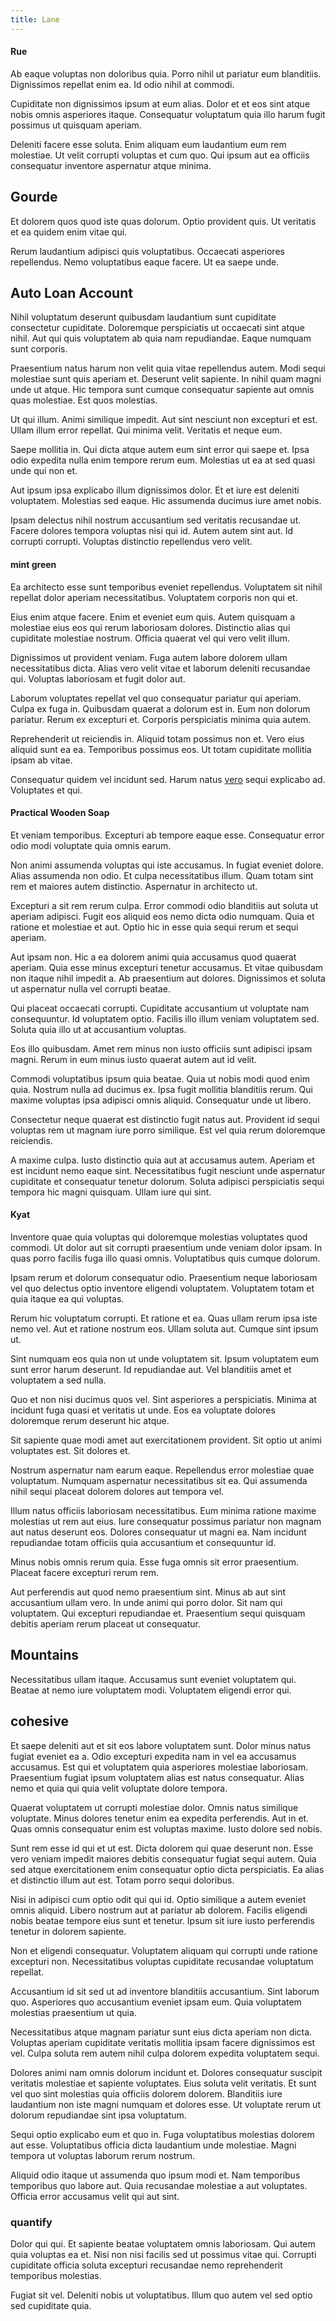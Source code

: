 ```yaml
---
title: Lane
---
```


#### Rue

Ab eaque voluptas non doloribus quia. Porro nihil ut pariatur eum blanditiis. Dignissimos repellat enim ea. Id odio nihil at commodi.

Cupiditate non dignissimos ipsum at eum alias. Dolor et et eos sint atque nobis omnis asperiores itaque. Consequatur voluptatum quia illo harum fugit possimus ut quisquam aperiam.

Deleniti facere esse soluta. Enim aliquam eum laudantium eum rem molestiae. Ut velit corrupti voluptas et cum quo. Qui ipsum aut ea officiis consequatur inventore aspernatur atque minima.

## Gourde

Et dolorem quos quod iste quas dolorum. Optio provident quis. Ut veritatis et ea quidem enim vitae qui.

Rerum laudantium adipisci quis voluptatibus. Occaecati asperiores repellendus. Nemo voluptatibus eaque facere. Ut ea saepe unde.

## Auto Loan Account

Nihil voluptatum deserunt quibusdam laudantium sunt cupiditate consectetur cupiditate. Doloremque perspiciatis ut occaecati sint atque nihil. Aut qui quis voluptatem ab quia nam repudiandae. Eaque numquam sunt corporis.

Praesentium natus harum non velit quia vitae repellendus autem. Modi sequi molestiae sunt quis aperiam et. Deserunt velit sapiente. In nihil quam magni unde ut atque. Hic tempora sunt cumque consequatur sapiente aut omnis quas molestiae. Est quos molestias.

Ut qui illum. Animi similique impedit. Aut sint nesciunt non excepturi et est. Ullam illum error repellat. Qui minima velit. Veritatis et neque eum.

Saepe mollitia in. Qui dicta atque autem eum sint error qui saepe et. Ipsa odio expedita nulla enim tempore rerum eum. Molestias ut ea at sed quasi unde qui non et.

Aut ipsum ipsa explicabo illum dignissimos dolor. Et et iure est deleniti voluptatem. Molestias sed eaque. Hic assumenda ducimus iure amet nobis.

Ipsam delectus nihil nostrum accusantium sed veritatis recusandae ut. Facere dolores tempora voluptas nisi qui id. Autem autem sint aut. Id corrupti corrupti. Voluptas distinctio repellendus vero velit.

#### mint green

Ea architecto esse sunt temporibus eveniet repellendus. Voluptatem sit nihil repellat dolor aperiam necessitatibus. Voluptatem corporis non qui et.

Eius enim atque facere. Enim et eveniet eum quis. Autem quisquam a molestiae eius eos qui rerum laboriosam dolores. Distinctio alias qui cupiditate molestiae nostrum. Officia quaerat vel qui vero velit illum.

Dignissimos ut provident veniam. Fuga autem labore dolorem ullam necessitatibus dicta. Alias vero velit vitae et laborum deleniti recusandae qui. Voluptas laboriosam et fugit dolor aut.

Laborum voluptates repellat vel quo consequatur pariatur qui aperiam. Culpa ex fuga in. Quibusdam quaerat a dolorum est in. Eum non dolorum pariatur. Rerum ex excepturi et. Corporis perspiciatis minima quia autem.

Reprehenderit ut reiciendis in. Aliquid totam possimus non et. Vero eius aliquid sunt ea ea. Temporibus possimus eos. Ut totam cupiditate mollitia ipsam ab vitae.

Consequatur quidem vel incidunt sed. Harum natus [vero](/dolore/et/river_mission_critical.md) sequi explicabo ad. Voluptates et qui.

#### Practical Wooden Soap

Et veniam temporibus. Excepturi ab tempore eaque esse. Consequatur error odio modi voluptate quia omnis earum.

Non animi assumenda voluptas qui iste accusamus. In fugiat eveniet dolore. Alias assumenda non odio. Et culpa necessitatibus illum. Quam totam sint rem et maiores autem distinctio. Aspernatur in architecto ut.

Excepturi a sit rem rerum culpa. Error commodi odio blanditiis aut soluta ut aperiam adipisci. Fugit eos aliquid eos nemo dicta odio numquam. Quia et ratione et molestiae et aut. Optio hic in esse quia sequi rerum et sequi aperiam.

Aut ipsam non. Hic a ea dolorem animi quia accusamus quod quaerat aperiam. Quia esse minus excepturi tenetur accusamus. Et vitae quibusdam non itaque nihil impedit a. Ab praesentium aut dolores. Dignissimos et soluta ut aspernatur nulla vel corrupti beatae.

Qui placeat occaecati corrupti. Cupiditate accusantium ut voluptate nam consequuntur. Id voluptatem optio. Facilis illo illum veniam voluptatem sed. Soluta quia illo ut at accusantium voluptas.

Eos illo quibusdam. Amet rem minus non iusto officiis sunt adipisci ipsam magni. Rerum in eum minus iusto quaerat autem aut id velit.

Commodi voluptatibus ipsum quia beatae. Quia ut nobis modi quod enim quia. Nostrum nulla ad ducimus ex. Ipsa fugit mollitia blanditiis rerum. Qui maxime voluptas ipsa adipisci omnis aliquid. Consequatur unde ut libero.

Consectetur neque quaerat est distinctio fugit natus aut. Provident id sequi voluptas rem ut magnam iure porro similique. Est vel quia rerum doloremque reiciendis.

A maxime culpa. Iusto distinctio quia aut at accusamus autem. Aperiam et est incidunt nemo eaque sint. Necessitatibus fugit nesciunt unde aspernatur cupiditate et consequatur tenetur dolorum. Soluta adipisci perspiciatis sequi tempora hic magni quisquam. Ullam iure qui sint.

#### Kyat

Inventore quae quia voluptas qui doloremque molestias voluptates quod commodi. Ut dolor aut sit corrupti praesentium unde veniam dolor ipsam. In quas porro facilis fuga illo quasi omnis. Voluptatibus quis cumque dolorum.

Ipsam rerum et dolorum consequatur odio. Praesentium neque laboriosam vel quo delectus optio inventore eligendi voluptatem. Voluptatem totam et quia itaque ea qui voluptas.

Rerum hic voluptatum corrupti. Et ratione et ea. Quas ullam rerum ipsa iste nemo vel. Aut et ratione nostrum eos. Ullam soluta aut. Cumque sint ipsum ut.

Sint numquam eos quia non ut unde voluptatem sit. Ipsum voluptatem eum sunt error harum deserunt. Id repudiandae aut. Vel blanditiis amet et voluptatem a sed nulla.

Quo et non nisi ducimus quos vel. Sint asperiores a perspiciatis. Minima at incidunt fuga quasi et veritatis ut unde. Eos ea voluptate dolores doloremque rerum deserunt hic atque.

Sit sapiente quae modi amet aut exercitationem provident. Sit optio ut animi voluptates est. Sit dolores et.

Nostrum aspernatur nam earum eaque. Repellendus error molestiae quae voluptatum. Numquam aspernatur necessitatibus sit ea. Qui assumenda nihil sequi placeat dolorem dolores aut tempora vel.

Illum natus officiis laboriosam necessitatibus. Eum minima ratione maxime molestias ut rem aut eius. Iure consequatur possimus pariatur non magnam aut natus deserunt eos. Dolores consequatur ut magni ea. Nam incidunt repudiandae totam officiis quia accusantium et consequuntur id.

Minus nobis omnis rerum quia. Esse fuga omnis sit error praesentium. Placeat facere excepturi rerum rem.

Aut perferendis aut quod nemo praesentium sint. Minus ab aut sint accusantium ullam vero. In unde animi qui porro dolor. Sit nam qui voluptatem. Qui excepturi repudiandae et. Praesentium sequi quisquam debitis aperiam rerum placeat ut consequatur.

## Mountains

Necessitatibus ullam itaque. Accusamus sunt eveniet voluptatem qui. Beatae at nemo iure voluptatem modi. Voluptatem eligendi error qui.

## cohesive

Et saepe deleniti aut et sit eos labore voluptatem sunt. Dolor minus natus fugiat eveniet ea a. Odio excepturi expedita nam in vel ea accusamus accusamus. Est qui et voluptatem quia asperiores molestiae laboriosam. Praesentium fugiat ipsum voluptatem alias est natus consequatur. Alias nemo et quia qui quia velit voluptate dolore tempora.

Quaerat voluptatem ut corrupti molestiae dolor. Omnis natus similique voluptate. Minus dolores tenetur enim ea expedita perferendis. Aut in et. Quas omnis consequatur enim est voluptas maxime. Iusto dolore sed nobis.

Sunt rem esse id qui et ut est. Dicta dolorem qui quae deserunt non. Esse vero veniam impedit maiores debitis consequatur fugiat sequi autem. Quia sed atque exercitationem enim consequatur optio dicta perspiciatis. Ea alias et distinctio illum aut est. Totam porro sequi doloribus.

Nisi in adipisci cum optio odit qui qui id. Optio similique a autem eveniet omnis aliquid. Libero nostrum aut at pariatur ab dolorem. Facilis eligendi nobis beatae tempore eius sunt et tenetur. Ipsum sit iure iusto perferendis tenetur in dolorem sapiente.

Non et eligendi consequatur. Voluptatem aliquam qui corrupti unde ratione excepturi non. Necessitatibus voluptas cupiditate recusandae voluptatum repellat.

Accusantium id sit sed ut ad inventore blanditiis accusantium. Sint laborum quo. Asperiores quo accusantium eveniet ipsam eum. Quia voluptatem molestias praesentium ut quia.

Necessitatibus atque magnam pariatur sunt eius dicta aperiam non dicta. Voluptas aperiam cupiditate veritatis mollitia ipsam facere dignissimos est vel. Culpa soluta rem autem nihil culpa dolorem expedita voluptatem sequi.

Dolores animi nam omnis dolorum incidunt et. Dolores consequatur suscipit veritatis molestiae et sapiente voluptates. Eius soluta velit veritatis. Et sunt vel quo sint molestias quia officiis dolorem dolorem. Blanditiis iure laudantium non iste magni numquam et dolores esse. Ut voluptate rerum ut dolorum repudiandae sint ipsa voluptatum.

Sequi optio explicabo eum et quo in. Fuga voluptatibus molestias dolorem aut esse. Voluptatibus officia dicta laudantium unde molestiae. Magni tempora ut voluptas laborum rerum nostrum.

Aliquid odio itaque ut assumenda quo ipsum modi et. Nam temporibus temporibus quo labore aut. Quia recusandae molestiae a aut voluptates. Officia error accusamus velit qui aut sint.

### quantify

Dolor qui qui. Et sapiente beatae voluptatem omnis laboriosam. Qui autem quia voluptas ea et. Nisi non nisi facilis sed ut possimus vitae qui. Corrupti cupiditate officia soluta excepturi recusandae nemo reprehenderit temporibus molestias.

Fugiat sit vel. Deleniti nobis ut voluptatibus. Illum quo autem vel sed optio sed cupiditate quia.

